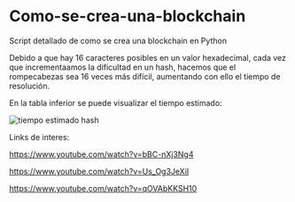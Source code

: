 # Como-se-crea-una-blockchain
Script detallado de como se crea una blockchain en Python

Debido a que hay 16 caracteres posibles en un valor hexadecimal, cada vez que incrementaamos la dificultad en un hash, hacemos que el rompecabezas sea 16 veces más 
difícil, aumentando con ello el tiempo de resolución.

En la tabla inferior se puede visualizar el tiempo estimado:


![tiempo estimado hash](https://user-images.githubusercontent.com/113166854/217254862-bb32e671-e86b-45dc-b47f-ce473f26857b.png)



Links de interes:


https://www.youtube.com/watch?v=bBC-nXj3Ng4

https://www.youtube.com/watch?v=Us_Og3JeXiI

https://www.youtube.com/watch?v=qOVAbKKSH10


